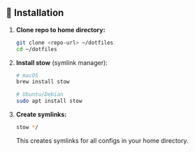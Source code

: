 ## 🚀 Installation

1. **Clone repo to home directory:**
   ```bash
   git clone <repo-url> ~/dotfiles
   cd ~/dotfiles
   ```

2. **Install stow** (symlink manager):
   ```bash
   # macOS
   brew install stow
   
   # Ubuntu/Debian
   sudo apt install stow
   ```

3. **Create symlinks:**
   ```bash
   stow */
   ```
   This creates symlinks for all configs in your home directory.

